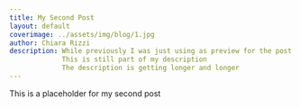 ```yaml
---
title: My Second Post
layout: default
coverimage: ../assets/img/blog/1.jpg
author: Chiara Rizzi
description: While previously I was just using as preview for the post the first words of the post, now I'm adding the possibility of a description
             This is still part of my description
             The description is getting longer and longer
---
```


This is a placeholder for my second post